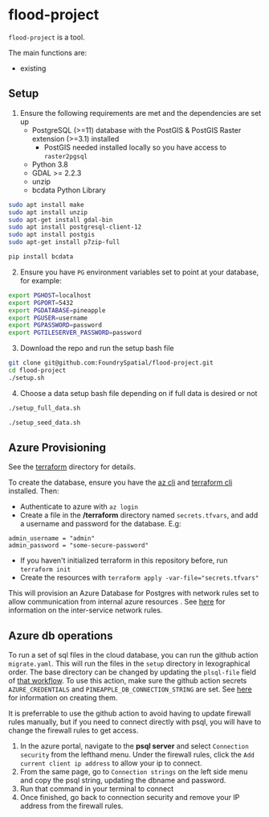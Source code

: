 # flood-project

`flood-project` is a tool.

The main functions are:

- existing

## Setup

1. Ensure the following requirements are met and the dependencies are set up
	- PostgreSQL (>=11) database with the PostGIS & PostGIS Raster extension (>=3.1) installed
		- PostGIS needed installed locally so you have access to `raster2pgsql`
	- Python 3.8
	- GDAL >= 2.2.3
	- unzip
	- bcdata Python Library

```sh
sudo apt install make
sudo apt install unzip
sudo apt-get install gdal-bin
sudo apt install postgresql-client-12
sudo apt install postgis
sudo apt-get install p7zip-full
```

```sh
pip install bcdata
```


2. Ensure you have `PG` environment variables set to point at your database, for example:
```sh
export PGHOST=localhost
export PGPORT=5432
export PGDATABASE=pineapple
export PGUSER=username
export PGPASSWORD=password
export PGTILESERVER_PASSWORD=password
```
			

3. Download the repo and run the setup bash file
```sh
git clone git@github.com:FoundrySpatial/flood-project.git
cd flood-project
./setup.sh
```

4. Choose a data setup bash file depending on if full data is desired or not
```sh
./setup_full_data.sh
```
```sh
./setup_seed_data.sh
```
## Azure Provisioning

See the [terraform](./terraform) directory for details. 

To create the database, ensure you have the [az cli](https://docs.microsoft.com/en-us/cli/azure/install-azure-cli) and [terraform cli](https://learn.hashicorp.com/tutorials/terraform/install-cli) installed. Then:
- Authenticate to azure with `az login`
- Create a file in the **/terraform** directory named `secrets.tfvars`, and add a username and password for the database. E.g:
``` 
admin_username = "admin"
admin_password = "some-secure-password"
```
- If you haven't initialized terraform in this repository before, run `terraform init`
- Create the resources with `terraform apply -var-file="secrets.tfvars"`

This will provision an Azure Database for Postgres with network rules set to allow communication from internal azure resources . See [here](https://docs.microsoft.com/en-us/azure/azure-sql/database/firewall-configure?view=azuresql#connections-from-inside-azure) for information on the inter-service network rules.

## Azure db operations

To run a set of sql files in the cloud database, you can run the github action `migrate.yaml`. This will run the files in the `setup` directory in lexographical order. The base directory can be changed by updating the `plsql-file` field of [that workflow](./.github/workflows/migrate.yaml). To use this action, make sure the github action secrets `AZURE_CREDENTIALS` and `PINEAPPLE_DB_CONNECTION_STRING` are set. See [here](https://github.com/marketplace/actions/azure-postgresql-action#configure-github-secrets-with-azure-credentials-and-postgresql-connection-strings) for information on creating them.

It is preferrable to use the github action to avoid having to update firewall rules manually, but if you need to connect directly with psql, you will have to change the firewall rules to get access. 
1. In the azure portal, navigate to the **psql server** and select `Connection security` from the lefthand menu. Under the firewall rules, click the `Add current client ip address` to allow your ip to connect. 
2. From the same page, go to `Connection strings` on the left side menu and copy the psql string, updating the dbname and password.
3. Run that command in your terminal to connect
4. Once finished, go back to connection security and remove your IP address from the firewall rules.
